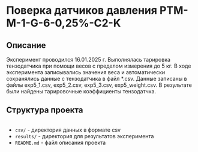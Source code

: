 # Поверка датчиков давления РТМ-M-1-G-6-0,25%-C2-K

## Описание
Эксперимент проводился 16.01.2025 г. Выполнялась тарировка тензодатчика при помощи весов с пределом измерения до 5 кг.
В ходе эксперимента записывались значения веса и автоматически сохранялись данные с тензодатчика в файл *.csv. Данные записаны в файлы exp5_1.csv, exp5_2.csv, exp5_3.csv, exp5_weight.csv. В результате были найдены тарировочные коэффициенты тензодатчка.
## Структура проекта
```
```
- `csv/` - директория данных в формате csv
- `results/` - директория для результатов эксперимента
- `README.md` - файл описания проекта
```
```